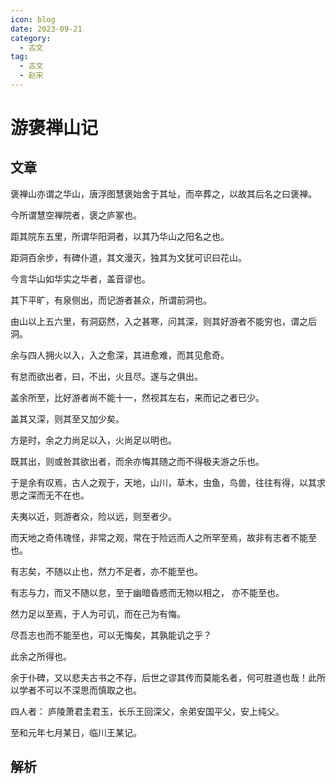 ```yaml
---
icon: blog
date: 2023-09-21
category:
  - 古文
tag:
  - 古文
  - 赵宋
---
```


# 游褒禅山记

<!-- more -->

## 文章


褒禅山亦谓之华山，唐浮图慧褒始舍于其址，而卒葬之，以故其后名之曰褒禅。

今所谓慧空禅院者，褒之庐冢也。

距其院东五里，所谓华阳洞者，以其乃华山之阳名之也。

距洞百余步，有碑仆道，其文漫灭，独其为文犹可识曰花山。

今言华山如华实之华者，盖音谬也。


其下平旷，有泉侧出，而记游者甚众，所谓前洞也。

由山以上五六里，有洞窈然，入之甚寒，问其深，则其好游者不能穷也，谓之后洞。

余与四人拥火以入，入之愈深，其进愈难，而其见愈奇。

有怠而欲出者，曰，不出，火且尽。遂与之俱出。

盖余所至，比好游者尚不能十一，然视其左右，来而记之者已少。

盖其又深，则其至又加少矣。

方是时，余之力尚足以入，火尚足以明也。

既其出，则或咎其欲出者，而余亦悔其随之而不得极夫游之乐也。

于是余有叹焉，古人之观于，天地，山川，草木，虫鱼，鸟兽，往往有得，以其求思之深而无不在也。

夫夷以近，则游者众，险以远，则至者少。

而天地之奇伟瑰怪，非常之观，常在于险远而人之所罕至焉，故非有志者不能至也。

有志矣，不随以止也，然力不足者，亦不能至也。

有志与力，而又不随以怠，至于幽暗昏惑而无物以相之， 亦不能至也。

然力足以至焉，于人为可讥，而在己为有悔。

尽吾志也而不能至也，可以无悔矣，其孰能讥之乎？

此余之所得也。

余于仆碑，又以悲夫古书之不存，后世之谬其传而莫能名者，何可胜道也哉！此所以学者不可以不深思而慎取之也。

四人者： 庐陵萧君圭君玉，长乐王回深父，余弟安国平父，安上纯父。

至和元年七月某日，临川王某记。


## 解析

<BiliBili bvid="BV17u411S72D"/>